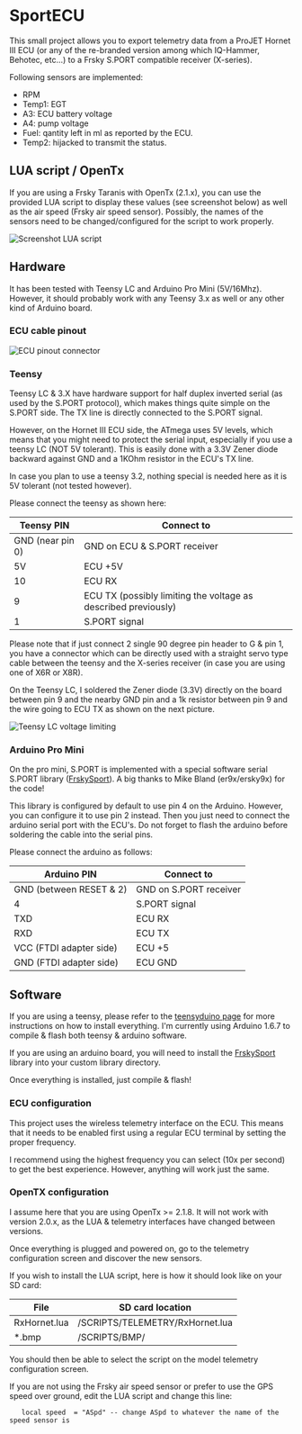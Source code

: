 # SportECU

This small project allows you to export telemetry data from a ProJET Hornet III ECU
(or any of the re-branded version among which IQ-Hammer, Behotec, etc...) to a
Frsky S.PORT compatible receiver (X-series).

Following sensors are implemented:
 - RPM
 - Temp1: EGT
 - A3: ECU battery voltage
 - A4: pump voltage
 - Fuel: qantity left in ml as reported by the ECU.
 - Temp2: hijacked to transmit the status.

## LUA script / OpenTx
If you are using a Frsky Taranis with OpenTx (2.1.x), you can use the provided LUA script
to display these values (see screenshot below) as well as the air speed (Frsky air speed sensor).
Possibly, the names of the sensors need to be changed/configured for the script to work properly.

![Screenshot LUA script](https://github.com/raphaelcoeffic/sport_ecu/blob/master/lua/screenshot.png?raw=true)

## Hardware

It has been tested with Teensy LC and Arduino Pro Mini (5V/16Mhz). However, it should
probably work with any Teensy 3.x as well or any other kind of Arduino board.

### ECU cable pinout

![ECU pinout connector](https://github.com/raphaelcoeffic/sport_ecu/blob/master/doc/ecu_connector_pinout.png?raw=true)

### Teensy

Teensy LC & 3.X have hardware support for half duplex inverted serial (as used by the S.PORT protocol),
which makes things quite simple on the S.PORT side. The TX line is directly connected to the S.PORT signal.

However, on the Hornet III ECU side, the ATmega uses 5V levels, which means that you might need to protect
the serial input, especially if you use a teensy LC (NOT 5V tolerant). This is easily done with a 3.3V Zener
diode backward against GND and a 1KOhm resistor in the ECU's TX line.

In case you plan to use a teensy 3.2, nothing special is needed here as it is 5V tolerant (not tested however).

Please connect the teensy as shown here:

| Teensy PIN        | Connect to                    |
| ----------------- | ----------------------------- |
| GND (near pin 0)  | GND on ECU & S.PORT receiver  |
| 5V                | ECU +5V                       |
| 10                | ECU RX                        |
| 9                 | ECU TX (possibly limiting the voltage as described previously) |
| 1                 | S.PORT signal                 |

Please note that if just connect 2 single 90 degree pin header to G & pin 1, you have a connector 
which can be directly used with a straight servo type cable between the teensy and the X-series 
receiver (in case you are using one of X6R or X8R).

On the Teensy LC, I soldered the Zener diode (3.3V) directly on the board between pin 9 and the 
nearby GND pin and a 1k resistor between pin 9 and the wire going to ECU TX as shown on the next picture.

![Teensy LC voltage limiting](https://github.com/raphaelcoeffic/sport_ecu/blob/master/doc/teensy_lc_voltage_limiting.png?raw=true)

### Arduino Pro Mini

On the pro mini, S.PORT is implemented with a special software serial S.PORT library 
([FrskySport](https://github.com/raphaelcoeffic/FrskySport)). A big thanks to Mike Bland (er9x/ersky9x) for the code!

This library is configured by default to use pin 4 on the Arduino. However, you can configure it to use pin 2 instead.
Then you just need to connect the arduino serial port with the ECU's. Do not forget to flash the arduino before soldering
the cable into the serial pins.

Please connect the arduino as follows:

| Arduino PIN             | Connect to              |
| ----------------------- | ----------------------- |
| GND (between RESET & 2) | GND on S.PORT receiver  |
| 4                       | S.PORT signal           |
| TXD                     | ECU RX                  |
| RXD                     | ECU TX                  |
| VCC (FTDI adapter side) | ECU +5                  |
| GND (FTDI adapter side) | ECU GND                 |


## Software

If you are using a teensy, please refer to the [teensyduino page](https://www.pjrc.com/teensy/td_download.html) for more instructions on how to install everything.
I'm currently using Arduino 1.6.7 to compile & flash both teensy & arduino software.

If you are using an arduino board, you will need to install the [FrskySport](https://github.com/raphaelcoeffic/FrskySport) library into your custom library directory.

Once everything is installed, just compile & flash!

### ECU configuration

This project uses the wireless telemetry interface on the ECU.
This means that it needs to be enabled first using a regular ECU terminal by setting the proper frequency.

I recommend using the highest frequency you can select (10x per second) to get the best experience. However, anything will work just the same.

### OpenTX configuration

I assume here that you are using OpenTx >= 2.1.8. It will not work with version 2.0.x, as the LUA & telemetry interfaces have changed between versions.

Once everything is plugged and powered on, go to the telemetry configuration screen and discover the new sensors.

If you wish to install the LUA script, here is how it should look like on your SD card:

| File          | SD card location                |
| ------------- | ------------------------------- |
| RxHornet.lua  | /SCRIPTS/TELEMETRY/RxHornet.lua |
| *.bmp         | /SCRIPTS/BMP/                   |

You should then be able to select the script on the model telemetry configuration screen.

If you are not using the Frsky air speed sensor or prefer to use the GPS speed over ground, edit the LUA script and change this line:
```
   local speed  = "ASpd" -- change ASpd to whatever the name of the speed sensor is
```

